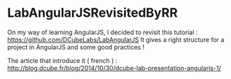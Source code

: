 # LabAngularJSRevisitedByRR

On my way of learning AngularJS, I decided to revisit this tutorial : https://github.com/DCubeLabs/LabAngularJS
It gives a right structure for a project in AngularJS and some good practices !

The article that introduce it ( french ) : http://blog.dcube.fr/blog/2014/10/30/dcube-lab-presentation-angularjs-1/
